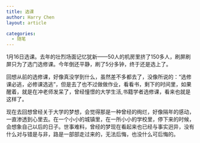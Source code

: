 ```yaml
---
title: 选课
author: Harry Chen
layout: article

categories:
  - 随笔
---
```


  1月16日选课。去年的壮烈场面记忆犹新——50人的机房里挤了150多人，刷屏刷屏只为了选门选修课。今年倒还平静，刷了5分多钟，终于还是选上了。

  回想从前的选修课，好像真没学到什么，虽然差不多都去了，没像所说的：“选修课必逃，必修课选逃”，但是去了也不过做做作业，看看书，剩下的时间里，如果醒着，就是在冲老师发呆了，曾经憧憬的大学生活,书籍学者选修课，看来也就是这样了。

  现在去回想曾经关于大学的梦想，会觉得那是一种曾经的绚烂，好像隔年的感动，一直渗透到心里去。在一个小小的城镇里，在一所小小的学校里，停下来的时候，会想象自己以后的日子。世事难料，曾经的梦现在看起来也已经与事实迥异，没有什么对与错是与非，路是一部部走过来的，无法后悔，也没什么可后悔的。
